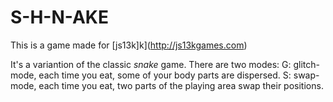 # S-H-N-AKE

This is a game made for [js13k]k](http://js13kgames.com)

It's a variantion of the classic *snake* game.
There are two modes:
	G: glitch-mode, each time you eat, some of your body parts are dispersed.
	S: swap-mode, each time you eat, two parts of the playing area swap their positions.